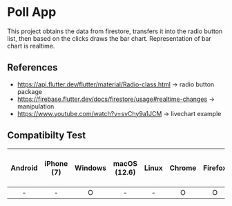 # Poll App

This project obtains the data from firestore, transfers it into the radio button list, then based on the clicks draws the bar chart.
Representation of bar chart is realtime.

## References
* https://api.flutter.dev/flutter/material/Radio-class.html -> radio button package
* https://firebase.flutter.dev/docs/firestore/usage#realtime-changes -> manipulation
* https://www.youtube.com/watch?v=svChy9a1JCM -> livechart example

## Compatibilty Test

| Android | iPhone (7) | Windows | macOS (12.6) | Linux | Chrome | Firefox | Safari | Edge | Mobile Chrome on Android)
| :---:   |:----------:| :---: |:------------:| :---: |:------:| :---: | :---: | :---: | :---: |
| - |     -      | O |      -       | - |   O   | O | O | - | - |
